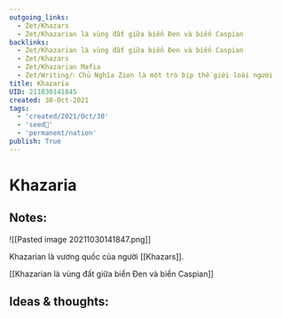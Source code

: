 ```yaml
---
outgoing_links:
  - Zet/Khazars
  - Zet/Khazarian là vùng đất giữa biển Đen và biển Caspian
backlinks:
  - Zet/Khazarian là vùng đất giữa biển Đen và biển Caspian
  - Zet/Khazars
  - Zet/Khazarian Mafia
  - Zet/Writing/❕ Chủ Nghĩa Zion là một trò bịp thế giới loài người
title: Khazaria
UID: 211030141845
created: 30-Oct-2021
tags:
  - 'created/2021/Oct/30'
  - 'seed🥜'
  - 'permanent/nation'
publish: True
---
```

# Khazaria

## Notes:
![[Pasted image 20211030141847.png]]

Khazarian là vương quốc của người [[Khazars]].

[[Khazarian là vùng đất giữa biển Đen và biển Caspian]]

## Ideas & thoughts:


